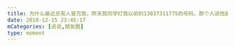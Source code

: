 ```yaml
---
title: 为什么最近总有人冒充我，昨天我同学打我以前的13037311775的号码，那个人说他是伍克凡，我今天还专门查了这个号码的人不叫伍克凡。今天我妈又跟我说之前有人加她qq说他是伍克凡，我就很奇怪这人怎么找到我妈的qq的，qq的年龄还写的50，你比我妈都大，装也不装像一点。有没有人知道可以轰炸qq的软件，告诉我我要骂死他。还有如果有人加你说是我，把他信息给我，我要全部骂回去🙂，我看这人是要死了没钱买棺材，假装别人不知道要骗些什么东西
date: 2018-12-15 23:45:17
mCategories: [说说,朋友圈]
type: moment
---
```


<div id="pics-20181215234517"></div>

<script src="/lib/moment/pics.js"></script>
<script>
var data = [
    {"link": "2018-12-15_000000.jpeg", "type": "shuoshuo"},
    {"link": "2018-12-15_000001.jpeg", "type": "shuoshuo"},
    {"link": "2018-12-15_000002.jpeg", "type": "shuoshuo"},
    {"link": "2018-12-15_000003.jpeg", "type": "shuoshuo"},
    {"link": "2018-12-15_000004.jpeg", "type": "shuoshuo"}
];
picsRender(data, "pics-20181215234517");
</script>
